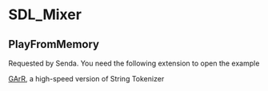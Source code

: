 # SDL_Mixer

## PlayFromMemory

Requested by Senda. You need the following extension to open the example

[GArR](http://prester.org/cf2.5/GArR/index.html), a high-speed version of String Tokenizer
